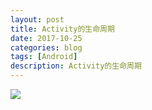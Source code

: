 ```yaml
---
layout: post
title: Activity的生命周期
date: 2017-10-25
categories: blog
tags: [Android]
description: Activity的生命周期
---
```


![](http://oybmb6yjg.bkt.clouddn.com/activity%E7%94%9F%E5%91%BD%E5%91%A8%E6%9C%9F.gif)
